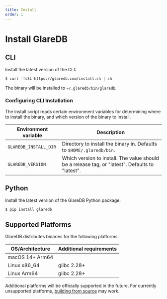 ```yaml
---
title: Install
order: 1
---
```


# Install GlareDB

## CLI

Install the latest version of the CLI:

```shell
$ curl -fsSL https://glaredb.com/install.sh | sh
```

The binary will be installed to `~/.glaredb/bin/glaredb`.

### Configuring CLI Installation

The install script reads certain environment variables for determining where to
install the binary, and which version of the binary to install.

| Environment variable  | Description                                                                                     |
|-----------------------|-------------------------------------------------------------------------------------------------|
| `GLAREDB_INSTALL_DIR` | Directory to install the binary in. Defaults to `$HOME/.glaredb/bin`.                           |
| `GLAREDB_VERSION`     | Which version to install. The value should be a release tag, or "latest". Defaults to "latest". |

## Python

Install the latest version of the GlareDB Python package:

```shell
$ pip install glaredb
```

## Supported Platforms

GlareDB distributes binaries for the following platforms.

| OS/Architecture | Additional requirements |
|-----------------|-------------------------|
| macOS 14+ Arm64 |                         |
| Linux x86_64    | glibc 2.28+             |
| Linux Arm64     | glibc 2.28+             |

Additional platforms will be officially supported in the future. For currently
unsupported platforms, [building from source](../development/building.md) may
work.

